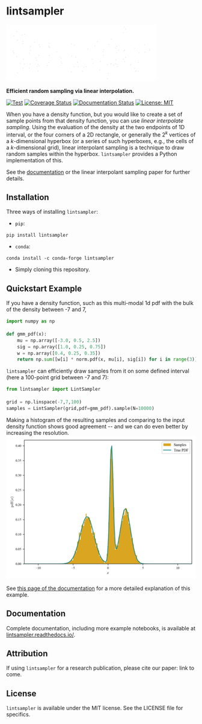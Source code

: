 # lintsampler
![Animation showing 'lintsampler' rendered in points.](docs/source/assets/lintsampler.gif)

**Efficient random sampling via linear interpolation.**

[![Test](https://github.com/aneeshnaik/lintsampler/actions/workflows/test.yaml/badge.svg)](https://github.com/aneeshnaik/lintsampler/actions/workflows/test.yaml)
[![Coverage Status](https://coveralls.io/repos/github/aneeshnaik/lintsampler/badge.svg?branch=main&kill_cache=1)](https://coveralls.io/github/aneeshnaik/lintsampler?branch=main)
[![Documentation Status](https://readthedocs.org/projects/lintsampler/badge/?version=latest)](https://lintsampler.readthedocs.io/en/latest/?badge=latest)
[![License: MIT](https://img.shields.io/badge/License-MIT-yellow.svg)](https://github.com/aneeshnaik/lintsampler/blob/main/LICENSE)

When you have a density function, but you would like to create a set of sample points from that density function, you can use _linear interpolate sampling_. Using the evaluation of the density at the two endpoints of 1D interval, or the four corners of a 2D rectangle, or generally the $2^k$ vertices of a $k$-dimensional hyperbox (or a series of such hyperboxes, e.g., the cells of a $k$-dimensional grid), linear interpolant sampling is a technique to draw random samples within the hyperbox. `lintsampler` provides a Python implementation of this.

See the [documentation](https://lintsampler.readthedocs.io/) or the linear interpolant sampling paper for further details. 

## Installation

Three ways of installing `lintsampler`:

- `pip`:
```
pip install lintsampler
```

- `conda`:
```
conda install -c conda-forge lintsampler
```

- Simply cloning this repository.

## Quickstart Example

If you have a density function, such as this multi-modal 1d pdf with the bulk of the density between -7 and 7,

```python
import numpy as np

def gmm_pdf(x):
    mu = np.array([-3.0, 0.5, 2.5])
    sig = np.array([1.0, 0.25, 0.75])
    w = np.array([0.4, 0.25, 0.35])
    return np.sum([w[i] * norm.pdf(x, mu[i], sig[i]) for i in range(3)], axis=0)
```

`lintsampler` can efficiently draw samples from it on some defined interval (here a 100-point grid between -7 and 7):

```python
from lintsampler import LintSampler

grid = np.linspace(-7,7,100)
samples = LintSampler(grid,pdf=gmm_pdf).sample(N=10000)
```

Making a histogram of the resulting samples and comparing to the input density function shows good agreement -- and we can do even better by increasing the resolution.
![Example 1d pdf with comparative histogram of sampled points.](docs/source/assets/example1.png)

See [this page of the documentation](https://lintsampler.readthedocs.io/en/latest/examples/1_gmm.html) for a more detailed explanation of this example.

## Documentation

Complete documentation, including more example notebooks, is available at [lintsampler.readthedocs.io/](https://lintsampler.readthedocs.io/).

## Attribution

If using `lintsampler` for a research publication, please cite our paper: link to come.

## License

`lintsampler` is available under the MIT license. See the LICENSE file for specifics.
